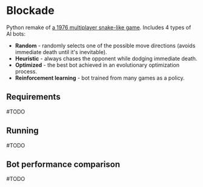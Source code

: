 # Blockade
Python remake of [a 1976 multiplayer snake-like game](https://en.wikipedia.org/wiki/Blockade_(video_game)). Includes 4 types of AI bots:
- **Random** - randomly selects one of the possible move directions (avoids immediate death until it's inevitable).
- **Heuristic** - always chases the opponent while dodging immediate death.
- **Optimized** - the best bot achieved in an evolutionary optimization process.
- **Reinforcement learning** - bot trained from many games as a policy.

## Requirements

#TODO

## Running

#TODO

## Bot performance comparison

#TODO
